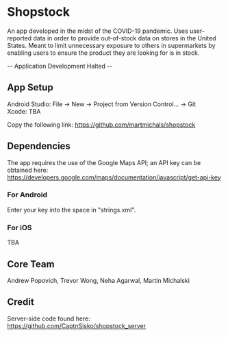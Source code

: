 # Shopstock

An app developed in the midst of the COVID-19 pandemic. Uses user-reported data in order to provide out-of-stock data on stores in the United States. Meant to limit unnecessary exposure to others in supermarkets by enabling users to ensure the product they are looking for is in stock. <br>

-- Application Development Halted --

## App Setup
Android Studio:
File -> New -> Project from Version Control... -> Git <br>
Xcode: TBA

Copy the following link:
https://github.com/martmichals/shopstock

## Dependencies
The app requires the use of the Google Maps API; an API key can be obtained here:<br>
https://developers.google.com/maps/documentation/javascript/get-api-key<br>

### For Android 
Enter your key into the space in "strings.xml".

### For iOS 
TBA

## Core Team
Andrew Popovich, Trevor Wong, Neha Agarwal, Martin Michalski

## Credit
Server-side code found here:<br>
https://github.com/CaptnSisko/shopstock_server<br><br>
